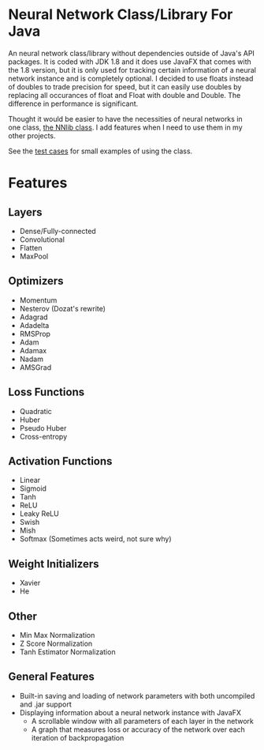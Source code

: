 # Neural Network Class/Library For Java

An neural network class/library without dependencies outside of Java's API packages. It is coded with JDK 1.8 and it does use JavaFX that comes with the 1.8 version, but it is only used for tracking certain information of a neural network instance and is completely optional. I decided to use floats instead of doubles to trade precision for speed, but it can easily use doubles by replacing all occurances of float and Float with double and Double. The difference in performance is significant.

Thought it would be easier to have the necessities of neural networks in one class, [the NNlib class](https://github.com/ssitu/Neural-Network-Library-Class/blob/master/src/nnlibrary/NNlib.java). I add features when I need to use them in my other projects.

See the [test cases](https://github.com/ssitu/Neural-Network-Library-Class/tree/master/test/testcases) for small examples of using the class. 

# Features
## Layers
* Dense/Fully-connected
* Convolutional
* Flatten
* MaxPool
## Optimizers
* Momentum
* Nesterov (Dozat's rewrite)
* Adagrad
* Adadelta
* RMSProp
* Adam
* Adamax
* Nadam
* AMSGrad
## Loss Functions
* Quadratic
* Huber
* Pseudo Huber
* Cross-entropy
## Activation Functions
* Linear
* Sigmoid
* Tanh
* ReLU
* Leaky ReLU
* Swish
* Mish
* Softmax (Sometimes acts weird, not sure why)
## Weight Initializers
* Xavier
* He
## Other
* Min Max Normalization
* Z Score Normalization
* Tanh Estimator Normalization
## General Features
* Built-in saving and loading of network parameters with both uncompiled and .jar support
* Displaying information about a neural network instance with JavaFX
    * A scrollable window with all parameters of each layer in the network
    * A graph that measures loss or accuracy of the network over each iteration of backpropagation
